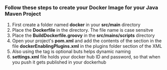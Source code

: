 ### Follow these steps to create your Docker Image for your Java Maven Project

1. First create a folder named **docker** in your **src/main** directory
2. Place the **Dockerfile** in the directory. The file name is case sensitve
3. Place the **BuildDockerfile.groovy** in the **src/mains/scripts** directory
4. Open your project's **pom.xml** and add the contents of the **<plugin>** section in the file **dockerEnablingPlugins.xml** in the plugins folder section of the XML
5. Also using the **<properties>** tag is optional buts helps dynamic naming
6. **settings.xml** file holds your docker hub ID and password, so that when you push it gets published in your dockerhub
